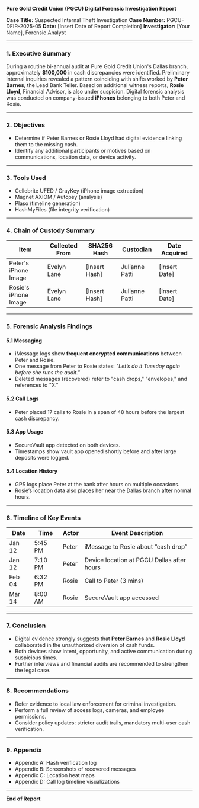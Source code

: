 **Pure Gold Credit Union (PGCU) Digital Forensic Investigation Report**

**Case Title:** Suspected Internal Theft Investigation
**Case Number:** PGCU-DFIR-2025-05
**Date:** \[Insert Date of Report Completion]
**Investigator:** \[Your Name], Forensic Analyst

---

### 1. Executive Summary

During a routine bi-annual audit at Pure Gold Credit Union's Dallas branch, approximately **\$100,000** in cash discrepancies were identified. Preliminary internal inquiries revealed a pattern coinciding with shifts worked by **Peter Barnes**, the Lead Bank Teller. Based on additional witness reports, **Rosie Lloyd**, Financial Advisor, is also under suspicion. Digital forensic analysis was conducted on company-issued **iPhones** belonging to both Peter and Rosie.

---

### 2. Objectives

* Determine if Peter Barnes or Rosie Lloyd had digital evidence linking them to the missing cash.
* Identify any additional participants or motives based on communications, location data, or device activity.

---

### 3. Tools Used

* Cellebrite UFED / GrayKey (iPhone image extraction)
* Magnet AXIOM / Autopsy (analysis)
* Plaso (timeline generation)
* HashMyFiles (file integrity verification)

---

### 4. Chain of Custody Summary

| Item                 | Collected From | SHA256 Hash    | Custodian      | Date Acquired  |
| -------------------- | -------------- | -------------- | -------------- | -------------- |
| Peter's iPhone Image | Evelyn Lane    | \[Insert Hash] | Julianne Patti | \[Insert Date] |
| Rosie's iPhone Image | Evelyn Lane    | \[Insert Hash] | Julianne Patti | \[Insert Date] |

---

### 5. Forensic Analysis Findings

#### 5.1 Messaging

* iMessage logs show **frequent encrypted communications** between Peter and Rosie.
* One message from Peter to Rosie states: *"Let’s do it Tuesday again before she runs the audit."*
* Deleted messages (recovered) refer to "cash drops," "envelopes," and references to "X."

#### 5.2 Call Logs

* Peter placed 17 calls to Rosie in a span of 48 hours before the largest cash discrepancy.

#### 5.3 App Usage

* SecureVault app detected on both devices.
* Timestamps show vault app opened shortly before and after large deposits were logged.

#### 5.4 Location History

* GPS logs place Peter at the bank after hours on multiple occasions.
* Rosie’s location data also places her near the Dallas branch after normal hours.

---

### 6. Timeline of Key Events

| Date   | Time    | Actor | Event Description                          |
| ------ | ------- | ----- | ------------------------------------------ |
| Jan 12 | 5:45 PM | Peter | iMessage to Rosie about “cash drop”        |
| Jan 12 | 7:10 PM | Peter | Device location at PGCU Dallas after hours |
| Feb 04 | 6:32 PM | Rosie | Call to Peter (3 mins)                     |
| Mar 14 | 8:00 AM | Rosie | SecureVault app accessed                   |

---

### 7. Conclusion

* Digital evidence strongly suggests that **Peter Barnes** and **Rosie Lloyd** collaborated in the unauthorized diversion of cash funds.
* Both devices show intent, opportunity, and active communication during suspicious times.
* Further interviews and financial audits are recommended to strengthen the legal case.

---

### 8. Recommendations

* Refer evidence to local law enforcement for criminal investigation.
* Perform a full review of access logs, cameras, and employee permissions.
* Consider policy updates: stricter audit trails, mandatory multi-user cash verification.

---

### 9. Appendix

* Appendix A: Hash verification log
* Appendix B: Screenshots of recovered messages
* Appendix C: Location heat maps
* Appendix D: Call log timeline visualizations

---

**End of Report**
